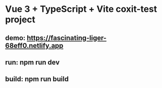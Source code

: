 # Vue 3 + TypeScript + Vite coxit-test project
## demo: https://fascinating-liger-68eff0.netlify.app
## run: npm run dev
## build: npm run build



